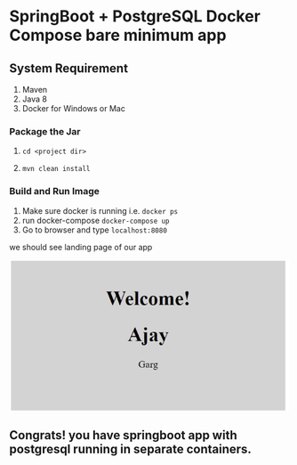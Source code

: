 # SpringBoot + PostgreSQL Docker Compose  bare minimum app

## System Requirement

1. Maven
2. Java 8
3. Docker for Windows or Mac

### Package the Jar

1. `cd <project dir>`

2. ` mvn clean install `

### Build and Run Image

1. Make sure docker is running i.e. `docker ps`
2. run docker-compose `docker-compose up`
3. Go to browser and type `localhost:8080`

we should see landing page of our app

![img.png](img.png)

## Congrats! you have springboot app with postgresql running in separate containers.